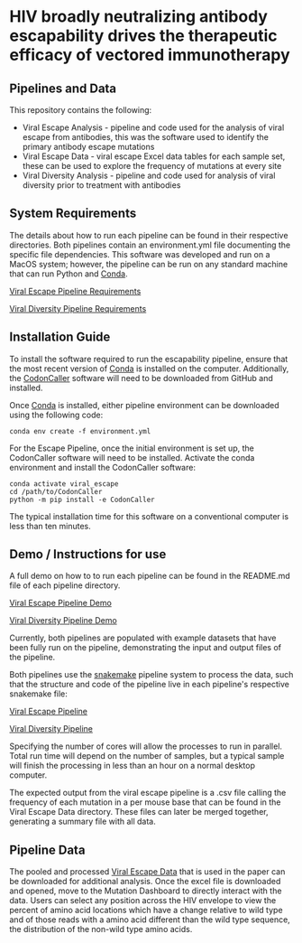 # HIV broadly neutralizing antibody escapability drives the therapeutic efficacy of vectored immunotherapy

## Pipelines and Data

This repository contains the following:
* Viral Escape Analysis - pipeline and code used for the analysis of viral escape from antibodies, this was the software used to identify the primary antibody escape mutations 
* Viral Escape Data - viral escape Excel data tables for each sample set, these can be used to explore the frequency of mutations at every site
* Viral Diversity Analysis - pipeline and code used for analysis of viral diversity prior to treatment with antibodies 

## System Requirements
The details about how to run each pipeline can be found in their respective directories. 
Both pipelines contain an environment.yml file documenting the specific file dependencies. This software was developed and run on a MacOS system; however, the pipeline can be run on any standard machine that can run Python and [Conda](https://conda.io/).
 
[Viral Escape Pipeline Requirements](https://github.com/Balazs-Lab/Escapability/blob/main/Viral%20Escape%20Analysis/environment.yml)

[Viral Diversity Pipeline Requirements](https://github.com/Balazs-Lab/Escapability/blob/main/Viral%20Diversity%20Analysis/environment.yml)  
 

## Installation Guide

To install the software required to run the escapability pipeline, ensure that the most recent version of [Conda](https://conda.io) is installed on the computer. Additionally, the [CodonCaller](https://github.com/Balazs-Lab/CodonCaller)  software will need to be downloaded from GitHub and installed. 

Once [Conda](https://conda.io) is installed, either pipeline environment can be downloaded using the following code:

    conda env create -f environment.yml

For the Escape Pipeline, once the initial environment is set up, the CodonCaller software will need to be installed. Activate the conda environment and install the CodonCaller software:

    conda activate viral_escape
    cd /path/to/CodonCaller
    python -m pip install -e CodonCaller

The typical installation time for this software on a conventional computer is less than ten minutes.
    

## Demo / Instructions for use

A full demo on how to to run each pipeline can be found in the README.md file of each pipeline directory.

[Viral Escape Pipeline Demo](https://github.com/Balazs-Lab/Escapability/blob/main/Viral%20Escape%20Analysis/README.md)

[Viral Diversity Pipeline Demo](https://github.com/Balazs-Lab/Escapability/blob/main/Viral%20Diversity%20Analysis/README.md)

Currently, both pipelines are populated with example datasets that have been fully run on the pipeline, demonstrating the input and output files of the pipeline. 

Both pipelines use the [snakemake](https://snakemake.readthedocs.io) pipeline system to process the data, such that the structure and code of the pipeline live in each pipeline's respective snakemake file:

[Viral Escape Pipeline](https://github.com/Balazs-Lab/Escapability/blob/main/Viral%20Escape%20Analysis/Snakefile)

[Viral Diversity Pipeline](https://github.com/Balazs-Lab/Escapability/blob/main/Viral%20Diversity%20Analysis/Snakefile)  
 

Specifying the number of cores will allow the processes to run in parallel. Total run time will depend on the number of samples, but a typical sample will finish the processing in less than an hour on a normal desktop computer. 

The expected output from the viral escape pipeline is a .csv file calling the frequency of each mutation in a per mouse base that can be found in the Viral Escape Data directory. These files can later be merged together, generating a summary file with all data.

## Pipeline Data

The pooled and processed [Viral Escape Data](https://github.com/Balazs-Lab/Escapability/tree/main/Viral%20Escape%20Data) that is used in the paper can be downloaded for additional analysis. Once the excel file is downloaded and opened, move to the Mutation Dashboard to directly interact with the data. Users can select any position across the HIV envelope to view the percent of amino acid locations which have a change relative to wild type and of those reads with a amino acid different than the wild type sequence, the distribution of the non-wild type amino acids. 
